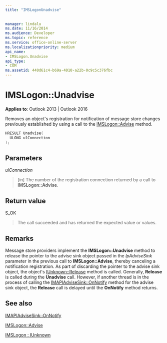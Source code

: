 ```yaml
---
title: "IMSLogonUnadvise"
 
 
manager: lindalu
ms.date: 11/16/2014
ms.audience: Developer
ms.topic: reference
ms.service: office-online-server
ms.localizationpriority: medium
api_name:
- IMSLogon.Unadvise
api_type:
- COM
ms.assetid: 440d61c4-b69a-4010-a22b-0c9c5c376fbc
---
```


# IMSLogon::Unadvise

  
  
**Applies to**: Outlook 2013 | Outlook 2016 
  
Removes an object's registration for notification of message store changes previously established by using a call to the [IMSLogon::Advise](imslogon-advise.md) method. 
  
```cpp
HRESULT Unadvise(
  ULONG ulConnection
);
```

## Parameters

 _ulConnection_
  
> [in] The number of the registration connection returned by a call to **IMSLogon::Advise**.
    
## Return value

S_OK 
  
> The call succeeded and has returned the expected value or values.
    
## Remarks

Message store providers implement the **IMSLogon::Unadvise** method to release the pointer to the advise sink object passed in the _lpAdviseSink_ parameter in the previous call to **IMSLogon::Advise**, thereby canceling a notification registration. As part of discarding the pointer to the advise sink object, the object's [IUnknown::Release](https://msdn.microsoft.com/library/ms682317%28v=VS.85%29.aspx) method is called. Generally, **Release** is called during the **Unadvise** call. However, if another thread is in the process of calling the [IMAPIAdviseSink::OnNotify](imapiadvisesink-onnotify.md) method for the advise sink object, the **Release** call is delayed until the **OnNotify** method returns. 
  
## See also



[IMAPIAdviseSink::OnNotify](imapiadvisesink-onnotify.md)
  
[IMSLogon::Advise](imslogon-advise.md)
  
[IMSLogon : IUnknown](imslogoniunknown.md)

